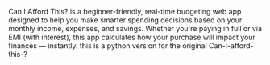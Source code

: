 Can I Afford This? is a beginner-friendly, real-time budgeting web app designed to help you make smarter spending decisions based on your monthly income, expenses, and savings. Whether you're paying in full or via EMI (with interest), this app calculates how your purchase will impact your finances — instantly.
this is a python version for the original Can-I-afford-this-?
